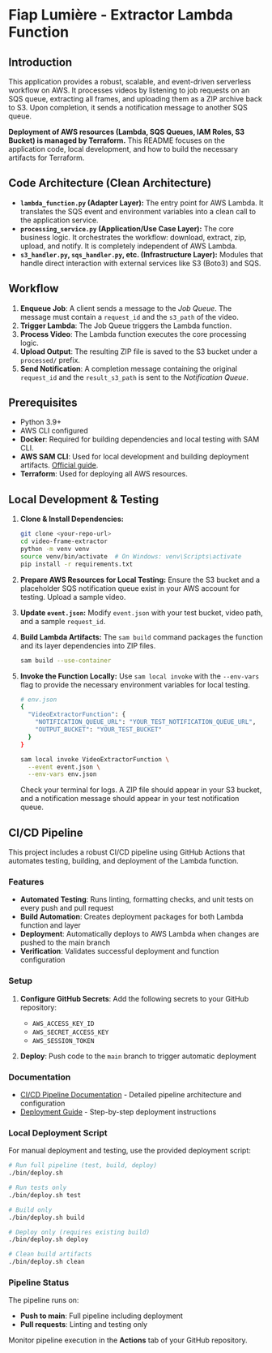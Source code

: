 # Fiap Lumière - Extractor Lambda Function

## Introduction

This application provides a robust, scalable, and event-driven serverless workflow on AWS. It processes videos by listening to job requests on an SQS queue, extracting all frames, and uploading them as a ZIP archive back to S3. Upon completion, it sends a notification message to another SQS queue.

**Deployment of AWS resources (Lambda, SQS Queues, IAM Roles, S3 Bucket) is managed by Terraform.** This README focuses on the application code, local development, and how to build the necessary artifacts for Terraform.

## Code Architecture (Clean Architecture)

-   **`lambda_function.py` (Adapter Layer):** The entry point for AWS Lambda. It translates the SQS event and environment variables into a clean call to the application service.
-   **`processing_service.py` (Application/Use Case Layer):** The core business logic. It orchestrates the workflow: download, extract, zip, upload, and notify. It is completely independent of AWS Lambda.
-   **`s3_handler.py`, `sqs_handler.py`, etc. (Infrastructure Layer):** Modules that handle direct interaction with external services like S3 (Boto3) and SQS.

## Workflow

1.  **Enqueue Job**: A client sends a message to the *Job Queue*. The message must contain a `request_id` and the `s3_path` of the video.
2.  **Trigger Lambda**: The Job Queue triggers the Lambda function.
3.  **Process Video**: The Lambda function executes the core processing logic.
4.  **Upload Output**: The resulting ZIP file is saved to the S3 bucket under a `processed/` prefix.
5.  **Send Notification**: A completion message containing the original `request_id` and the `result_s3_path` is sent to the *Notification Queue*.

## Prerequisites

- Python 3.9+
- AWS CLI configured
- **Docker**: Required for building dependencies and local testing with SAM CLI.
- **AWS SAM CLI**: Used for local development and building deployment artifacts. [Official guide](https://docs.aws.amazon.com/serverless-application-model/latest/developerguide/install-sam-cli.html).
- **Terraform**: Used for deploying all AWS resources.

## Local Development & Testing

1.  **Clone & Install Dependencies:**
    ```bash
    git clone <your-repo-url>
    cd video-frame-extractor
    python -m venv venv
    source venv/bin/activate  # On Windows: venv\Scripts\activate
    pip install -r requirements.txt
    ```

2.  **Prepare AWS Resources for Local Testing:**
    Ensure the S3 bucket and a placeholder SQS notification queue exist in your AWS account for testing. Upload a sample video.

3.  **Update `event.json`:**
    Modify `event.json` with your test bucket, video path, and a sample `request_id`.

4.  **Build Lambda Artifacts:**
    The `sam build` command packages the function and its layer dependencies into ZIP files.
    ```bash
    sam build --use-container
    ```

5.  **Invoke the Function Locally:**
    Use `sam local invoke` with the `--env-vars` flag to provide the necessary environment variables for local testing.
    ```bash
    # env.json
    {
      "VideoExtractorFunction": {
        "NOTIFICATION_QUEUE_URL": "YOUR_TEST_NOTIFICATION_QUEUE_URL",
        "OUTPUT_BUCKET": "YOUR_TEST_BUCKET"
      }
    }
    ```
    ```bash
    sam local invoke VideoExtractorFunction \
      --event event.json \
      --env-vars env.json
    ```
    Check your terminal for logs. A ZIP file should appear in your S3 bucket, and a notification message should appear in your test notification queue.

## CI/CD Pipeline

This project includes a robust CI/CD pipeline using GitHub Actions that automates testing, building, and deployment of the Lambda function.

### Features

- **Automated Testing**: Runs linting, formatting checks, and unit tests on every push and pull request
- **Build Automation**: Creates deployment packages for both Lambda function and layer
- **Deployment**: Automatically deploys to AWS Lambda when changes are pushed to the main branch
- **Verification**: Validates successful deployment and function configuration

### Setup

1. **Configure GitHub Secrets**: Add the following secrets to your GitHub repository:
   - `AWS_ACCESS_KEY_ID`
   - `AWS_SECRET_ACCESS_KEY`
   - `AWS_SESSION_TOKEN`

2. **Deploy**: Push code to the `main` branch to trigger automatic deployment

### Documentation

- [CI/CD Pipeline Documentation](docs/CICD_PIPELINE.md) - Detailed pipeline architecture and configuration
- [Deployment Guide](docs/DEPLOYMENT_GUIDE.md) - Step-by-step deployment instructions

### Local Deployment Script

For manual deployment and testing, use the provided deployment script:

```bash
# Run full pipeline (test, build, deploy)
./bin/deploy.sh

# Run tests only
./bin/deploy.sh test

# Build only
./bin/deploy.sh build

# Deploy only (requires existing build)
./bin/deploy.sh deploy

# Clean build artifacts
./bin/deploy.sh clean
```

### Pipeline Status

The pipeline runs on:
- **Push to main**: Full pipeline including deployment
- **Pull requests**: Linting and testing only

Monitor pipeline execution in the **Actions** tab of your GitHub repository.